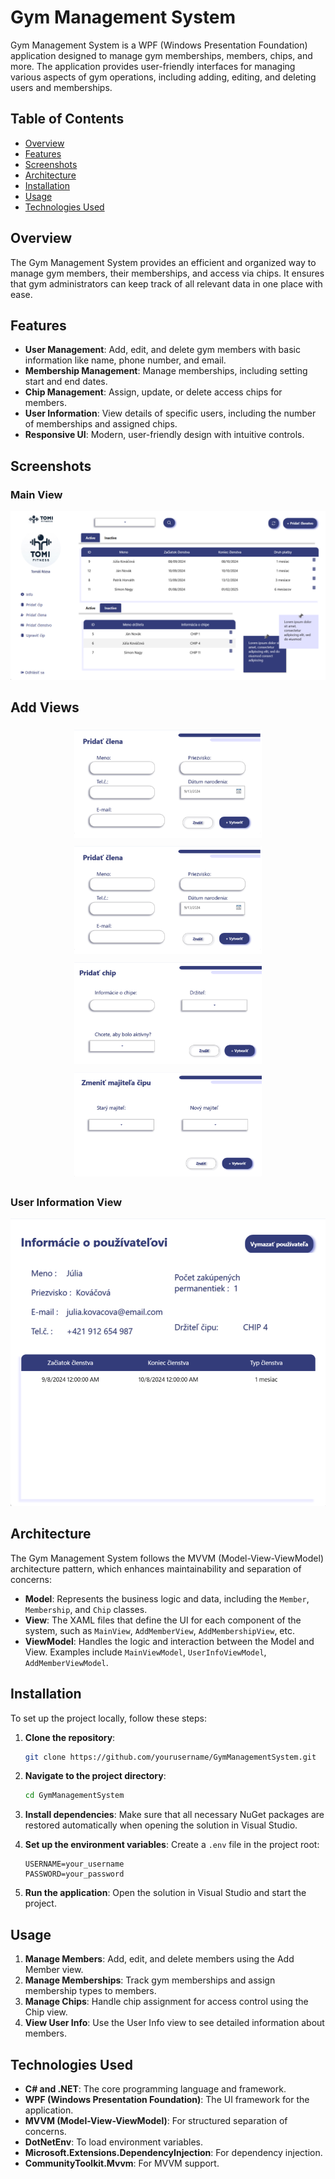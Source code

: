 
# Gym Management System

Gym Management System is a WPF (Windows Presentation Foundation) application designed to manage gym memberships, members, chips, and more. The application provides user-friendly interfaces for managing various aspects of gym operations, including adding, editing, and deleting users and memberships.

## Table of Contents

- [Overview](#overview)
- [Features](#features)
- [Screenshots](#screenshots)
- [Architecture](#architecture)
- [Installation](#installation)
- [Usage](#usage)
- [Technologies Used](#technologies-used)

## Overview

The Gym Management System provides an efficient and organized way to manage gym members, their memberships, and access via chips. It ensures that gym administrators can keep track of all relevant data in one place with ease.

## Features

- **User Management**: Add, edit, and delete gym members with basic information like name, phone number, and email.
- **Membership Management**: Manage memberships, including setting start and end dates.
- **Chip Management**: Assign, update, or delete access chips for members.
- **User Information**: View details of specific users, including the number of memberships and assigned chips.
- **Responsive UI**: Modern, user-friendly design with intuitive controls.

## Screenshots

### Main View
![Main View](https://github.com/xbognar/GymManagementSystemFrontend/blob/master/GymWPF/Resources/Images/MainView.png)

## Add Views

<div align="center">
    <img src="https://github.com/xbognar/GymManagementSystemFrontend/blob/master/GymWPF/Resources/Images/AddMemberView.png" alt="Add Member View" width="300" style="margin: 5px;"/>
    <img src="https://github.com/xbognar/GymManagementSystemFrontend/blob/master/GymWPF/Resources/Images/AddMemberView.png" alt="Add Membership View" width="300" style="margin: 5px;"/>
</div>

<div align="center">
    <img src="https://github.com/xbognar/GymManagementSystemFrontend/blob/master/GymWPF/Resources/Images/AddChipView.png" alt="Add Chip View" width="300" style="margin: 5px;"/>
    <img src="https://github.com/xbognar/GymManagementSystemFrontend/blob/master/GymWPF/Resources/Images/ChangeChipView.png" alt="Change Chip View" width="300" style="margin: 5px;"/>
</div>

### User Information View
![User Info View](https://github.com/xbognar/GymManagementSystemFrontend/blob/master/GymWPF/Resources/Images/UserInfoView.png)

## Architecture

The Gym Management System follows the MVVM (Model-View-ViewModel) architecture pattern, which enhances maintainability and separation of concerns:

- **Model**: Represents the business logic and data, including the `Member`, `Membership`, and `Chip` classes.
- **View**: The XAML files that define the UI for each component of the system, such as `MainView`, `AddMemberView`, `AddMembershipView`, etc.
- **ViewModel**: Handles the logic and interaction between the Model and View. Examples include `MainViewModel`, `UserInfoViewModel`, `AddMemberViewModel`.

## Installation

To set up the project locally, follow these steps:

1. **Clone the repository**:
   ```bash
   git clone https://github.com/yourusername/GymManagementSystem.git
   ```

2. **Navigate to the project directory**:
   ```bash
   cd GymManagementSystem
   ```

3. **Install dependencies**:
   Make sure that all necessary NuGet packages are restored automatically when opening the solution in Visual Studio.

4. **Set up the environment variables**:
   Create a `.env` file in the project root:
   ```plaintext
   USERNAME=your_username
   PASSWORD=your_password
   ```

5. **Run the application**:
   Open the solution in Visual Studio and start the project.

## Usage

1. **Manage Members**: Add, edit, and delete members using the Add Member view.
2. **Manage Memberships**: Track gym memberships and assign membership types to members.
3. **Manage Chips**: Handle chip assignment for access control using the Chip view.
4. **View User Info**: Use the User Info view to see detailed information about members.

## Technologies Used

- **C# and .NET**: The core programming language and framework.
- **WPF (Windows Presentation Foundation)**: The UI framework for the application.
- **MVVM (Model-View-ViewModel)**: For structured separation of concerns.
- **DotNetEnv**: To load environment variables.
- **Microsoft.Extensions.DependencyInjection**: For dependency injection.
- **CommunityToolkit.Mvvm**: For MVVM support.

